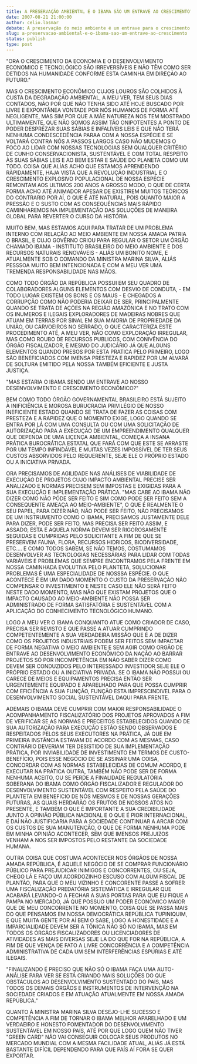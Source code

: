 ```yaml
---
title: A PRESERVAÇÃO AMBIENTAL E O IBAMA SÃO UM ENTRAVE AO CRESCIMENTO?
date: 2007-08-21 21:00:00
author: celio.lasmar
debate: A preservação do meio ambiente é um entrave para o crescimento da economia mundial?
slug: a-preservacao-ambiental-e-o-ibama-sao-um-entrave-ao-crescimento
status: publish 
type: post
---
```


"ORA O CRESCIMENTO DA ECONOMIA E O DESENVOLVIMENTO ECONOMICO E TECNOLÓGICO SÃO IRREVERSÍVEIS E NÃO TÊM COMO SER DETIDOS NA HUMANIDADE CONFORME ESTA CAMINHA EM DIREÇÃO AO FUTURO."  

MAS O CRESCIMENTO ECONÔMICO CUJOS LOUROS SÃO COLHIDOS À CUSTA DA DEGRADAÇÃO AMBIENTAL, A MEU VER, TEM SEUS DIAS CONTADOS, NÃO POR QUE NÃO TENHA SIDO ATÉ HOJE BUSCADO POR LIVRE E EXPONTÂNEA VONTADE POR NÓS HUMANOS DE FORMA ATÉ NEGLIGENTE, MAS SIM POR QUE A MÃE NATUREZA NOS TEM MOSTRADO ULTIMAMENTE, QUE NÃO SOMOS ASSIM TÃO ONIPOTENTES A PONTO DE PODER DESPREZAR SUAS SÁBIAS E INFALÍVEIS LEIS E QUE NÃO TERÁ NENHUMA CONDESCEDÊNCIA PARAA COM A NOSSA ESPÉCIE E SE VOLTARÁ CONTRA NÓS A PASSOS LARGOS CASO NÃO MUDEMOS O FOCO AO LIDAR COM NOSSAS TECNOLOGIAS SEM QUALQUER CRITÉRIO DE CUNHO CONSERVACIONISTA, SUSTENTÁVEL E COM TOTAL RESPEITO ÀS SUAS SÁBIAS LEIS E AO BEM ESTAR E SAÚDE DO PLANETA COMO UM TODO. COISA QUE ALÍAS ACHO QUE ESTAMOS APRENDENDO RÀPIDAMENTE, HAJA VISTA QUE A REVOLUÇÃO INDUSTRIAL E O CRESCIMENTO EXPLOSIVO POPULACIONAL DE NOSSA ESPÉCIE REMONTAM AOS ULTIMOS 200 ANOS A GROSSO MODO, O QUE DE CERTA FORMA ACHO ATÉ ANIMADOR APESAR DE EXISTIREM MUITOS TEÓRICOS DO CONTRARIO POR AÍ, O QUE É ATÉ NATURAL, POIS QUANTO MAIOR A PRESSÃO E O SUSTO COM AS CONSEQUÊNCIAS MAIS RÁPIDO CAMINHAREMOS NA IMPLEMENTAÇÃO DAS SOLUÇÕES DE MANEIRA GLOBAL PARA REVERTER O CURSO DA HISTÓRIA.  

MUITO BEM, MAS ESTAMOS AQUI PARA TRATAR DE UM PROBLEMA INTERNO COM RELAÇÃO AO MEIO AMBIENTE EM NOSSA AMADA PATRIA O BRASIL, E CUJO GOVÊRNO CRIOU PARA REGULAR O SETOR UM ÓRGÃO CHAMADO IBAMA - INSTITUTO BRASILEIRO DO MEIO AMBIENTE E DOS RECURSOS NATURAIS RENOVÁVEIS - ALIÁS UM BONITO NOME, E ATUALMENTE SOB O COMANDO DA MINISTRA MARINA SILVA, ALIÁS PESSSOA MUITO BEM INTENCIONADA E COM A MEU VER UMA TREMENDA RESPONSABILIDADE NAS MÃOS.  

COMO TODO ÓRGÃO DA REPÚBLICA POSSUI EM SEU QUADRO DE COLABORADORES ALGUNS ELEMENTOS COM DESVIO DE CONDUTA, - EM TODO LUGAR EXISTEM OS BONS E OS MAUS - E CHEGADOS A CORRUPÇÃO COMO NÃO PODERIA DEIXAR DE SER, PRINCIPALMENTE QUANDO SE TRATA DE AÇÕES NA REGIÃO AMAZÔNICA E NO TRATO COM OS INUMEROS E ILEGAIS EXPLORADORES DE MADEIRAS NOBRES QUE ATUAM EM TERRAS POR SINAL EM SUA MAIORIA DE PROPRIEDADE DA UNIÃO, OU CARVOEIROS NO SERRADO, O QUE CARACTERIZA ESTE PROCEDIMENTO ATÉ, A MEU VER, NÃO COMO EXPLORAÇÃO IRREGULAR, MAS COMO ROUBO DE RECURSOS PUBLICOS, COM CONIVÊNCIA DO ÓRGÃO FISCALIZADOR, E MESMO DO JUDICÁRIO JÁ QUE ALGUNS ELEMENTOS QUANDO PRESOS POR ESTA PRATICA PELO PRIMEIRO, LOGO SÃO BENEFICIADOS COM IMENSA PRESTEZA E RAPIDEZ POR UM ALVARÁ DE SOLTURA EMITIDO PELA NOSSA TAMBÉM EFICIENTE E JUSTA JUSTIÇA.  

"MAS ESTARIA O IBAMA SENDO UM ENTRAVE AO NOSSO DESENVOLVIMENTO E CRESCIMENTO ECONÔMICO?"  

BEM COMO TODO ÓRGÃO GOVERNAMENTAL BRASILEIRO ESTÁ SUJEITO À INIFICIÊNCIA E MOROSA BURUCRACIA PRIVILÉGIO DE NOSSO INEFICIENTE ESTADO QUANDO SE TRATA DE FAZER AS COISAS COM PRESTEZA E A RAPIDEZ QUE O MOMENTO EXIGE, LOGO QUANDO SE ENTRA POR LÁ COM UMA CONSULTA OU COM UMA SOLICITAÇÃO DE AUTORIZAÇÃO PARA A EXECUÇÃO DE UM EMPREENDIMENTO QUALQUER QUE DEPENDA DE UMA LIÇENÇA AMBIENTAL, COMEÇA A INSANA PRÁTICA BUROCRÁTICA ESTATAL QUE FARÁ COM QUE ESTE SE ARRASTE POR UM TEMPO INFINDÁVEL E MUITAS VEZES IMPOSSÍVEL DE TER SEUS CUSTOS ABSORVIDOS PELO REQUERENTE, SEJE ELE O PRÓPRIO ESTADO OU A INICIATIVA PRIVADA.   

ORA PRECISAMOS DE AGILIDADE NAS ANÁLISES DE VIABILIDADE DE EXECUÇÃO DE PROJETOS CUJO IMPACTO AMBIENTAL PRECISE SER ANALIZADO E NORMAS PRECISEM SEM IMPOSTAS E EXIGIDAS PARA A SUA EXECUÇÃO E IMPLEMENTAÇÃO PRÁTICA. "MAS CABE AO IBAMA NÃO DIZER COMO NÃO PÓDE SER FEITO E SIM COMO PODE SER FEITO SEM A CONSEQUENTE AMEAÇA AO MEIO-AMBIENTE", O QUE É REALMENTE O SEU PAPEL, PARA DIZER NÃO, NÃO PODE SER FEITO, NÃO PRECISAMOS DE UM INSTRUMENTO COMO O IBAMA, PRECISAMOS JUSTAMENTE DELE PARA DIZER, PODE SER FEITO, MAS PRECISA SER FEITO ASSIM, E ASSADO, ESTA E AQUELA NORMA DEVEM SER RIGOROSAMENTE SEGUIDAS E CUMPRIDAS PELO SOLICITANTE A FIM DE QUE SE PRESERVEM FAUNA, FLORA, RECURSOS HIDRICOS, BIODIVERSIDADE, ETC.... E COMO TODOS SABEM, SE NÃO TEMOS, COSTUMAMOS DESENVOLVER AS TECNOLOGIAS NECESSÁRIAS PARA LIDAR COM TODAS VARIÁVEIS E PROBLEMAS QUE SEMPRE ENCONTRAMOS PELA FRENTE EM NOSSA CAMINHADA EVOLUTIVA PELO PLANTETA, SOLUCIONAR PROBLEMAS É UMA ESPECIALIDADE DE NOSSSA ESPÉCIE. O QUE ACONTECE É EM UM DADO MOMENTO O CUSTO DA PRESERVAÇÃO NÃO COMPENSAR O INVESTIMENTO E NESTE CASO ELE NÃO SERÁ FEITO NESTE DADO MOMENTO, MAS NÃO QUE EXISTAM PROJETOS QUE O IMPACTO CAUSADO AO MEIO-AMBIENTE NÃO POSSA SER ADMINISTRADO DE FORMA SATISFATÓRIA E SUSTENTÁVEL COM A APLICAÇÃO DO CONHECIMENTO TECNOLÓGICO HUMANO.  

LOGO A MEU VER O IBAMA CONQUANTO ATUE COMO CRIADOR DE CASO, PRECISA SER REVISTO E QUE PASSE A ATUAR CUMPRINDO COMPETENTEMENTE A SUA VERDADEIRA MISSÃO QUE É A DE DIZER COMO OS PROJETOS INDUSTRIAIS PODEM SER FEITOS SEM IMPACTAR DE FORMA NEGATIVA O MEIO AMBIENTE E SEM AGIR COMO ORGÃO DE ENTRAVE AO DESENVOLVIMENTO ECONÔMICO DA NAÇÃO AO BARRAR PROJETOS SÓ POR INCOMPETÊNCIA EM NÃO SABER DIZER COMO DEVEM SER CONDUZIDOS PELO INTERESSADO INVESTIDOR SEJE ELE O PRÓPRIO ESTADO OU A INICIATIVA PRIVADA. SE O IBAMA NÃO POSSUI OU CARECE DE MEIOS E EQUIPAMENTOS PRECISA ENTÃO SER URGENTEMENTE EQUIPADO E APARELHADO PARA QUE POSSA CUMPRIR COM EFICIÊNCIA A SUA FUNÇÃO, FUNÇÃO ESTA IMPRESCINDIVEL PARA O DESENVOLVIMENTO SOCIAL SUSTENTÁVEL DAQUI PARA FRENTE.  

ADEMAIS O IBAMA DEVE CUMPRIR COM MAIOR RESPONSABILIDADE O ACOMPANHAMENTO FISCALIZATÓRIO DOS PROJETOS APROVADOS A FIM DE VERIFICAR SE AS NORMAS E PRECEITOS ESTABELECIDOS QUANDO DE SUA AUTORIZAÇÃO PARA EXECUÇÃO ESTÃO SENDO OBSERVADOS E RESPEITADOS PELOS SEUS EXECUTORES NA PRÁTICA, JÁ QUE EM PRIMEIRA INSTÂNCIA ESTAVAM DE ACORDO COM AS MESMAS, CASO CONTRÁRIO DEVERIAM TER DESISTIDO DE SUA IMPLEMENTAÇÃO PRÁTICA, POR INVIABILIDADE DE INVESTIMENTO EM TERMOS DE CUSTO-BENEFÍCIO, POIS ESSE NEGÓCIO DE SE ASSINAR UMA COISA, CONCORDAR COM AS NORMAS ESTABELECIDAS DE COMUM ACORDO, E EXECUTAR NA PRÁTICA OUTRA, TAMBÉM NÃO PODE SER DE FORMA NENHUMA ACEITO, OU SE PERDE A FINALIDADE REGULATÓRIA SOBERANA DO IBAMA COMO ÓRGÃO FISCALIZADOR E REGULADOR DO DESENVOLVIMENTO SUSTENTÁVEL COM RESPEITO PELA SAÚDE DO PLANTETA EM BENEFICIO DE NÓS MESMOS E DE NOSSAS GERAÇÕES FUTURAS, AS QUAIS HERDARÃO OS FRUTOS DE NOSSOS ATOS NO PRESENTE, E TAMBÉM O QUE É IMPORTANTE A SUA CREDIBILIDADE JUNTO A OPINIÃO PÚBLICA NACIONAL E O QUE É PIOR INTERNACIONAL, E DAÍ NÃO JUSTIFICARIA PARA A SOCIEDADE CONTINUAR A ARCAR COM OS CUSTOS DE SUA MANUTENÇÃO, O QUE DE FORMA NENHUMA PODE EM MINHA OPINIÃO ACONTECER, SEM QUE IMENSOS PREJUIZOS VENHAM A NOS SER IMPOSTOS PELO RESTANTE DA SOCIEDADE HUMANA.  

OUTRA COISA QUE COSTUMA ACONTECER NOS ÓRGÃOS DE NOSSA AMADA REPÚBLICA, É AQUELE NEGÓCIO DE SE COMPRAR FUNCIONÁRIO PÚBLICO PARA PREJUDICAR INIMIGOS E CONCORRENTES, OU SEJA, CHEGO LÁ E FAÇO UM ACORDOZINHO ESCUSO COM ALGUM FISCAL DE PLANTÃO, PARA QUE O MEU VIZINHO E CONCORENTE PASSE A SOFRER UMA FISCALIZAÇÃO PREDATÓRIA SISTEMÀTICA E IRREGULAR QUE ACABARÁ LEVANDO-O A FECHAR A SUAS PORTAS PARA QUE EU FIQUE A PAMPA NO MERCADO, JÁ QUE POSSUO UM PODER ECONÔMICO MAIOR QUE DE MEU CONCORRENTE NO MOMENTO, COISA QUE SE PASSA MAIS DO QUE PENSAMOS EM NOSSA DEMOCRÁTICA REPÚBLICA TUPINIQUIM, E QUE MUITA GENTE POR AÍ BEM O SABE, LOGO A HONESTIDADE E A IMPARCIALIDADE DEVEM SER A TÔNICA NÃO SÓ NO IBAMA, MAS EM TODOS OS ÓRGÃOS FISCALIZADORES OU LICENCIADORES DE ATIVIDADES AS MAIS DIVERSAS SEJE LA DO QUE FOR NA REPÚBLICA, A FIM DE QUE VENÇA DE FATO A LIVRE CONCORRÊNCIA E A COMPETÊNCIA ADMINISTRATIVA DE CADA UM SEM INTERFERÊNCIAS ESPÚRIAS E ATÉ ILEGAIS.  

"FINALIZANDO É PRECISO QUE NÃO SÓ O IBAMA FAÇA UMA AUTO-ANÁLISE PARA VER SE ESTÁ CRIANDO MAIS SOLUÇÕES DO QUE OBSTÁCULOS AO DESENVOLVIMENTO SUSTENTADO DO PAÍS, MAS TODOS OS DEMAIS ÓRGÃOS E INSTRUMENTOS DE INTERVENÇÃO NA SOCIEDADE CRIADOS E EM ATUAÇÃO ATUALMENTE EM NOSSA AMADA REPÚBLICA."  

QUANTO À MINISTRA MARINA SILVA DESEJO-LHE SUCESSO E COMPETÊNCIA A FIM DE TORNAR O IBAMA MELHOR APARELHADO E UM VERDAEIRO E HONESTO FOMENTADOR DO DESENVOLVIMENTO SUSTENTÁVEL EM NOSSO PAÍS, ATÉ POR QUE LOGO QUEM NÃO TIVER "GREEN CARD" NÃO VAI CONSEGUIR COLOCAR SEUS PRODUTOS NO MERCADO MUNDIAL COM A MESMA FACILIDADE ATUAL, ALIÁS JÁ ESTÁ BASTANTE DIFÍCIL DEPENDENDO PARA QUE PAÍS AÍ FORA SE QUER EXPORTAR.   

